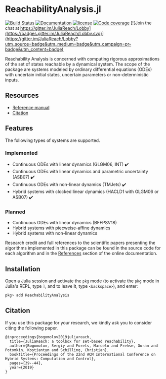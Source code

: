 # ReachabilityAnalysis.jl

[![Build Status](https://travis-ci.org/mforets/ReachabilityAnalysis.jl.svg?branch=master)](https://travis-ci.org/mforets/ReachabilityAnalysis.jl)
[![Documentation](https://img.shields.io/badge/docs-latest-blue.svg)](https://mforets.github.io/ReachabilityAnalysis.jl/dev/)
[![license](https://img.shields.io/github/license/mashape/apistatus.svg?maxAge=2592000)](https://github.com/mforets/ReachabilityAnalysis.jl/blob/master/LICENSE)
[![Code coverage](http://codecov.io/github/mforets/ReachabilityAnalysis.jl/coverage.svg?branch=master)](https://codecov.io/github/mforets/ReachabilityAnalysis.jl?branch=master)
[![Join the chat at https://gitter.im/JuliaReach/Lobby](https://badges.gitter.im/JuliaReach/Lobby.svg)](https://gitter.im/JuliaReach/Lobby?utm_source=badge&utm_medium=badge&utm_campaign=pr-badge&utm_content=badge)


Reachability Analysis is concerned with computing rigorous approximations of the set
of states reachable by a dynamical system. The scope of the package are systems
modeled by ordinary differential equations (ODEs) with uncertain initial states,
uncertain parameters or non-deterministic inputs.

## Resources

- [Reference manual](https://mforets.github.io/ReachabilityAnalysis.jl/dev/)
- [Citation](#citation)

## Features

The following types of systems are supported.

### Implemented

- Continuous ODEs with linear dynamics (GLGM06, INT) :heavy_check_mark:
- Continuous ODEs with linear dynamics and parametric uncertainty (ASB07) :heavy_check_mark:
- Continuous ODEs with non-linear dynamics (TMJets) :heavy_check_mark:
- Hybrid systems with clocked linear dynamics (HACLD1 with GLGM06 or ASB07) :heavy_check_mark:

### Planned

- Continuous ODEs with linear dynamics (BFFPSV18)
- Hybrid systems with piecweise-affine dynamics
- Hybrid systems with non-linear dynamics

Research credit and full references to the scientific papers presenting the algorithms
implemented in this package can be found in the source code for each algorithm and in the
[References](https://mforets.github.io/ReachabilityAnalysis.jl/dev/references/) section of the online documentation.

## Installation

Open a Julia session and activate the
`pkg` mode (to activate the `pkg` mode in Julia's REPL, type `]`,
and to leave it, type `<backspace>`), and enter:

```julia
pkg> add ReachabilityAnalysis
```

## Citation

If you use this package for your research, we kindly ask you to consider citing the following paper.

```
@inproceedings{bogomolov2019juliareach,
  title={JuliaReach: a toolbox for set-based reachability},
  author={Bogomolov, Sergiy and Forets, Marcelo and Frehse, Goran and Potomkin, Kostiantyn and Schilling, Christian},
  booktitle={Proceedings of the 22nd ACM International Conference on Hybrid Systems: Computation and Control},
  pages={39--44},
  year={2019}
}
```
